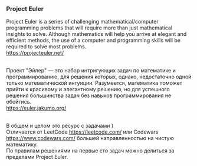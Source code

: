 ### Project Euler

Project Euler is a series of challenging mathematical/computer programming problems that will require more than just mathematical insights to solve. Although mathematics will help you arrive at elegant and efficient methods, the use of a computer and programming skills will be required to solve most problems. <br>
https://projecteuler.net/ <br><br>

Проект "Эйлер" — это набор интригующих задач по математике и программированию, для решения которых, однако, недостаточно одной только математической интуиции. Разумеется, математика поможет прийти к красивому и элегантному решению, но для успешного решения большинства задач без навыков программирования не обойтись. <br>
https://euler.jakumo.org/ <br><br>


В общем и целом это ресурс с задачами ) <br>
Отличается от LeetCode https://leetcode.com/ или Codewars https://www.codewars.com/ большей направленностью на чистую математику. <br>
По правилам решениями на первые сто задач можно делиться за пределами Project Euler.